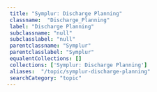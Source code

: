 ```yaml
--- 
 title: "Symplur: Discharge Planning" 
 classname:  "Discharge_Planning" 
 label: "Discharge Planning" 
 subclassname: "null" 
 subclasslabel: "null" 
 parentclassname: "Symplur" 
 parentclasslabel: "Symplur" 
 equalentCollections: [] 
 collections: ['Symplur: Discharge Planning']
 aliases:  "/topic/symplur-discharge-planning"  
 searchCategory: "topic" 
---
```

